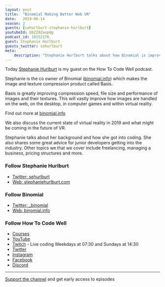 ```yaml
---
layout: post
title:  "Binomial Making Better Web VR"
date:   2019-06-14
season: 2
guests: [sehurlburt-stephanie-hurlburt]
youtubeId: QbZZ8ZaopQg
podcast_id: 10152176
guest: Stephanie Hurlburt
guests_twitter: sehurlburt
meta:
    description: "Stephanie Hurlburt talks about how Binomial is improving image and texture rending on the web in this How To Code Well podcast"
---
```


Today [Stephanie Hurlburt](https://twitter.com/sehurlburt) is my guest on the How To Code Well podcast.

Stephanie is the co owner of Binomial ([binomial.info](http://binomial.info)) which makes the image and texture compression product called Basis.  

Basis is greatly improving compression speed, file size and performance of images and their textures.  This will vastly improve how images are handled on the web, on the desktop, in computer games and within virtual reality.

Find out more at [binomial.info](http://binomial.info)

We also discuss the current state of virtual reality in 2019 and what might be coming in the future of VR. 

Stephanie talks about her background and how she got into coding. She also shares some great advice for junior developers getting into the industry. Other topics we that we cover include freelancing, managing a business, pricing structures and more.

### Follow Stephanie Hurlburt
- [Twitter: sehurlburt](https://twitter.com/sehurlburt)
- [Web: stephaniehurlburt.com](http://stephaniehurlburt.com)

### Follow Binomial
- [Twitter:  _binomial](https://twitter.com/_binomial)
- [Web: binomial.info](http://binomial.info)

### Follow How To Code Well
- [Courses](http://howtocodewell.net)
- [YouTube](http://youtube.com/howtocodewell)
- [Twitch](http://twitch.tv/howtocodewell) - Live coding Weekdays at 07:30 and Sundays at 14:30
- [Twitter](https://twitter.com/howtocodewell)
- [Instagram](http://instagram.com/howtocodewell/)
- [Facebook](http://facebook.com/howtocodewell/)
- [Discord](http://howtocodewell.net/discord)

-------------------------------

[Support the channel](https://www.patreon.com/howToCodeWell) and get early access to episodes
